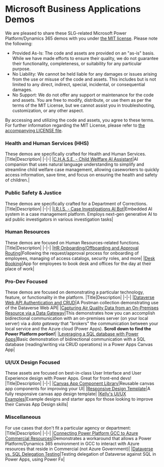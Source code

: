 # Microsoft Business Applications Demos
We are pleased to share these SLG-related Microsoft Power Platform/Dynamics 365 demos with you under [the MIT license](./../LICENSE). Please note the following:

- Provided As-Is: The code and assets are provided on an "as-is" basis. While we have made efforts to ensure their quality, we do not guarantee their functionality, completeness, or suitability for any particular purpose.
- No Liability: We cannot be held liable for any damages or issues arising from the use or misuse of the code and assets. This includes but is not limited to any direct, indirect, special, incidental, or consequential damages.
- No Support: We do not offer any support or maintenance for the code and assets. You are free to modify, distribute, or use them as per the terms of the MIT License, but we cannot assist you in troubleshooting, customization, or any other aspect.

By accessing and utilizing the code and assets, you agree to these terms. For further information regarding the MIT License, please refer to [the accompanying LICENSE file](./../LICENSE).

### Health and Human Services (HHS)
These demos are specifically crafted for Health and Human Services.
|Title|Description|
|-|-|
|[C.H.A.S.E. - Child Welffare AI Assistant](./CHASE/)|AI companion that uses natural language understanding to simplify and streamline child welfare case management, allowing caseworkers to quickly access information, save time, and focus on ensuring the health and safety of children.|

### Public Safety & Justice
These demos are specifically crafted for a Department of Corrections.
|Title|Description|
|-|-|
|[I.R.I.S. - Case Investigations AI Bot](./IRIS/)|Embedded AI system in a case management platform. Employs next-gen generative AI to aid public investigators in various investigation tasks|

### Human Resources
These demos are focused on Human Resources-related functions.
|Title|Description|
|-|-|
|[HR Onboarding/Offboarding and Approval Routing](./onboarding-offboarding-approval/)|Following the request/approval process for onboarding of employees, managing of access catalogs, security roles, and more|
|[Desk Booking](./desk-booking)|App for employees to book desk and offices for the day at their place of work|

### Pro-Dev Focused
These demos are focused on demonstrating a particular technology, feature, or functionality in the platform.
|Title|Description|
|-|-|
|[Dataverse Web API Authentication and CRUD](./Dataverse-API/)|A Postman collection demonstrating use of the Dataverse Web API|
|[Capturing Air Quality Data from an On-Premises Resource via a Data Gateway](https://github.com/TimHanewich/Air-Quality-IoT)|This demonstrates how you can accomplish bidirectional communication with an on-premises server (on your local server) via a *data gateway* that "brokers" the communication between your local service and the Azure cloud (Power Apps). **Scroll down to find the Power Platform portion!**|
|[Leveraging a SQL database with Power Apps](./PowerApps-with-SQL/)|Basic demonstration of bidirectional communication with a SQL database (reading/writing via CRUD operations) in a Power Apps Canvas App|

### UI/UX Design Focused
These assets are focused on best-in-class User Interface and User Experience design with Power Apps. Great for front-end devs!
|Title|Description|
|-|-|
|[Canvas App Component Library](./Canvas-App-Component-Library/)|Reusable canvas app components for improving your UI|
|[Responsive Design Template](./Responsive-Design-Template/)|A fully responsive canvas app design template|
|[Kelly's UI/UX Examples](./Kellys-UI-UX-Assets/)|Example designs and starter apps for those looking to improve their Canvas App Design skills|

### Miscellaneous
For use cases that don't fit a particular agency or department:
|Title|Description|
|-|-|
|[Connecting Power Platform GCC to Azure Commercial Resources](./GCC-to-Commercial/)|Demonstrates a workaround that allows a Power Platform/Dynamics 365 environment in GCC to interact with Azure resources that reside in Commercial (not Azure Government)|
|[Dataverse vs. SQL Delegation Testing](./Dataverse-Delegation/)|Testing delegation of Dataverse against SQL in Power Apps, using Power Fx|

